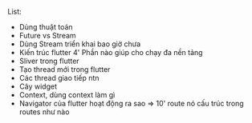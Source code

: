 List:
- Dùng thuật toán 
- Future vs Stream 
- Dùng Stream triển khai bao giờ chưa
- Kiến trúc flutter 4' Phần nào giúp cho chạy đa nền tảng 
- Sliver trong flutter 
- Tạo thread mới trong flutter
- Các thread giao tiếp ntn
- Cây widget
- Context, dùng context làm gì
- Navigator của flutter hoạt động ra sao => 10' route nó cấu trúc trong routes như nào
